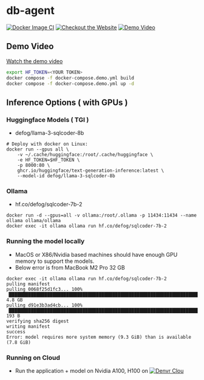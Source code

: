 # db-agent

[![Docker Image CI](https://github.com/db-agent/db-agent/actions/workflows/docker-image.yml/badge.svg)](https://github.com/db-agent/db-agent/actions/workflows/docker-image.yml)
[![Checkout the Website](https://img.shields.io/badge/Visit-Our%20Website-brightgreen)](https://www.db-agent.com)
[![Demo Video](https://img.shields.io/badge/Visit-Our%20Demo-red)](https://youtu.be/tt0oTIrY260)





## Demo Video

[Watch the demo video](https://youtu.be/KT84qySZw1I)



```bash
export HF_TOKEN=<YOUR TOKEN>
docker compose -f docker-compose.demo.yml build
docker compose -f docker-compose.demo.yml up -d
```

## Inference Options ( with GPUs )

### Huggingface Models ( TGI )

- defog/llama-3-sqlcoder-8b

```
# Deploy with docker on Linux:
docker run --gpus all \
	-v ~/.cache/huggingface:/root/.cache/huggingface \
 	-e HF_TOKEN=$HF_TOKEN \
	-p 8000:80 \
	ghcr.io/huggingface/text-generation-inference:latest \
	--model-id defog/llama-3-sqlcoder-8b
```


### Ollama 

- hf.co/defog/sqlcoder-7b-2

```
docker run -d --gpus=all -v ollama:/root/.ollama -p 11434:11434 --name ollama ollama/ollama
docker exec -it ollama ollama run hf.co/defog/sqlcoder-7b-2

```

### Running the model locally

- MacOS or X86/Nvidia based machines should have enough GPU memory to support the models.
- Below error is from MacBook M2 Pro 32 GB

```
docker exec -it ollama ollama run hf.co/defog/sqlcoder-7b-2
pulling manifest
pulling 0068f25d1fc3... 100% ▕██████████████████████████████████████████████████████████████████████████████████████████████████████████████████████████████████████████████████████▏ 4.8 GB
pulling d91e3b3ad4cb... 100% ▕██████████████████████████████████████████████████████████████████████████████████████████████████████████████████████████████████████████████████████▏  193 B
verifying sha256 digest
writing manifest
success
Error: model requires more system memory (9.3 GiB) than is available (7.8 GiB)
```

### Running on Cloud

- Run the application + model on Nvidia A100, H100 on [![Denvr Clou](https://img.shields.io/badge/Run%20On%20Denvr%20Cloud-brightgreen)](https://console.cloud.denvrdata.com/account/login)


